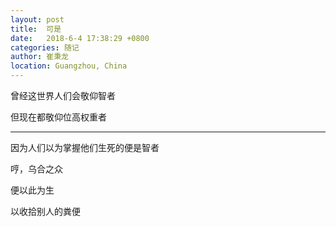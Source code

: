 ```yaml
---
layout: post
title:  可是
date:   2018-6-4 17:38:29 +0800
categories: 随记
author: 崔秉龙
location: Guangzhou, China
---
```







曾经这世界人们会敬仰智者

但现在都敬仰位高权重者

---

因为人们以为掌握他们生死的便是智者

哼，乌合之众

便以此为生

以收拾别人的粪便